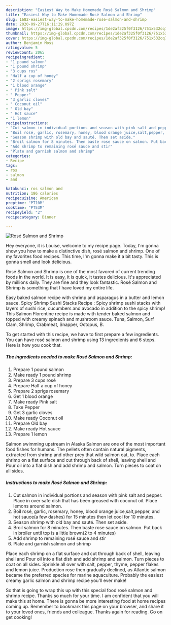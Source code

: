 ```yaml
---
description: "Easiest Way to Make Homemade Rosé Salmon and Shrimp"
title: "Easiest Way to Make Homemade Rosé Salmon and Shrimp"
slug: 1682-easiest-way-to-make-homemade-rose-salmon-and-shrimp
date: 2020-09-27T16:11:29.097Z
image: https://img-global.cpcdn.com/recipes/1de2af325f0f3126/751x532cq70/rose-salmon-and-shrimp-recipe-main-photo.jpg
thumbnail: https://img-global.cpcdn.com/recipes/1de2af325f0f3126/751x532cq70/rose-salmon-and-shrimp-recipe-main-photo.jpg
cover: https://img-global.cpcdn.com/recipes/1de2af325f0f3126/751x532cq70/rose-salmon-and-shrimp-recipe-main-photo.jpg
author: Benjamin Moss
ratingvalue: 5
reviewcount: 2065
recipeingredient:
- "1 pound salmon"
- "1 pound shrimp"
- "3 cups ros"
- "Half a cup of honey"
- "2 sprigs rosemary"
- "1 blood orange"
- " Pink salt"
- " Pepper"
- "3 garlic cloves"
- " Coconut oil"
- " Old bay"
- " Hot sauce"
- "1 lemon"
recipeinstructions:
- "Cut salmon in individual portions and season with pink salt and pepper. Place in over safe dish that has been greased with coconut oil. Place lemons around salmon."
- "Boil rosé, garlic, rosemary, honey, blood orange juice,salt,pepper, and hot sauce(a few dashes) for 15 minutes then let cool for 10 minutes."
- "Season shrimp with old bay and sauté. Then set aside."
- "Broil salmon for 8 minutes. Then baste rose sauce on salmon. Put back in broiler until top is a little brown(2 to 4 minutes)"
- "Add shrimp to remaining rosé sauce and stir"
- "Plate and garnish salmon and shrimp"
categories:
- Recipe
tags:
- ros
- salmon
- and

katakunci: ros salmon and 
nutrition: 186 calories
recipecuisine: American
preptime: "PT10M"
cooktime: "PT53M"
recipeyield: "2"
recipecategory: Dinner

---
```



![Rosé Salmon and Shrimp](https://img-global.cpcdn.com/recipes/1de2af325f0f3126/751x532cq70/rose-salmon-and-shrimp-recipe-main-photo.jpg)

Hey everyone, it is Louise, welcome to my recipe page. Today, I'm gonna show you how to make a distinctive dish, rosé salmon and shrimp. One of my favorites food recipes. This time, I'm gonna make it a bit tasty. This is gonna smell and look delicious.

Rosé Salmon and Shrimp is one of the most favored of current trending foods in the world. It is easy, it is quick, it tastes delicious. It's appreciated by millions daily. They are fine and they look fantastic. Rosé Salmon and Shrimp is something that I have loved my entire life.

Easy baked salmon recipe with shrimp and asparagus in a butter and lemon sauce. Spicy Shrimp Sushi Stacks Recipe : Spicy shrimp sushi stacks with layers of sushi rice, cucumbers and avocado in addition to the spicy shrimp! This Salmon Florentine recipe is made with tender baked salmon and topped with creamy spinach and mushroom sauce. Tuna, Salmon, Surf Clam, Shrimp, Crabmeat, Snapper, Octopus, B.


To get started with this recipe, we have to first prepare a few ingredients. You can have rosé salmon and shrimp using 13 ingredients and 6 steps. Here is how you cook that.

<!--inarticleads1-->

##### The ingredients needed to make Rosé Salmon and Shrimp:

1. Prepare 1 pound salmon
1. Make ready 1 pound shrimp
1. Prepare 3 cups rosé
1. Prepare Half a cup of honey
1. Prepare 2 sprigs rosemary
1. Get 1 blood orange
1. Make ready  Pink salt
1. Take  Pepper
1. Get 3 garlic cloves
1. Make ready  Coconut oil
1. Prepare  Old bay
1. Make ready  Hot sauce
1. Prepare 1 lemon


Salmon swimming upstream in Alaska Salmon are one of the most important food fishes for humans. The pellets often contain natural pigments, extracted from shrimp and other prey that wild salmon eat, to. Place each shrimp on a flat surface and cut through back of shell, leaving shell and Pour oil into a flat dish and add shrimp and salmon. Turn pieces to coat on all sides. 

<!--inarticleads2-->

##### Instructions to make Rosé Salmon and Shrimp:

1. Cut salmon in individual portions and season with pink salt and pepper. Place in over safe dish that has been greased with coconut oil. Place lemons around salmon.
1. Boil rosé, garlic, rosemary, honey, blood orange juice,salt,pepper, and hot sauce(a few dashes) for 15 minutes then let cool for 10 minutes.
1. Season shrimp with old bay and sauté. Then set aside.
1. Broil salmon for 8 minutes. Then baste rose sauce on salmon. Put back in broiler until top is a little brown(2 to 4 minutes)
1. Add shrimp to remaining rosé sauce and stir
1. Plate and garnish salmon and shrimp


Place each shrimp on a flat surface and cut through back of shell, leaving shell and Pour oil into a flat dish and add shrimp and salmon. Turn pieces to coat on all sides. Sprinkle all over with salt, pepper, thyme, pepper flakes and lemon juice. Production rose then gradually declined, as Atlantic salmon became the preferred species for marine aquaculture. Probably the easiest creamy garlic salmon and shrimp recipe you&#39;ll ever make! 

So that is going to wrap this up with this special food rosé salmon and shrimp recipe. Thanks so much for your time. I am confident that you will make this at home. There is gonna be more interesting food at home recipes coming up. Remember to bookmark this page on your browser, and share it to your loved ones, friends and colleague. Thanks again for reading. Go on get cooking!
